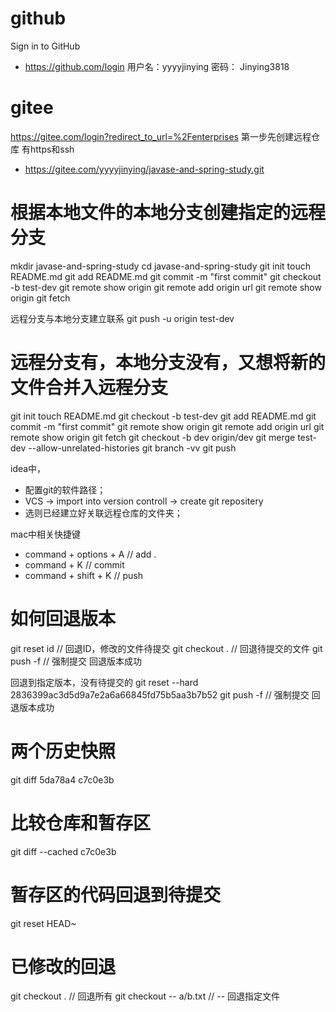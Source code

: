 # github
Sign in to GitHub
- https://github.com/login
用户名：yyyyjinying
密码： Jinying3818

# gitee
https://gitee.com/login?redirect_to_url=%2Fenterprises
第一步先创建远程仓库
有https和ssh
- https://gitee.com/yyyyjinying/javase-and-spring-study.git

# 根据本地文件的本地分支创建指定的远程分支
mkdir javase-and-spring-study
cd javase-and-spring-study
git init 
touch README.md
git add README.md
git commit -m "first commit"
git checkout -b test-dev
git remote show origin
git remote add origin url
git remote show origin
git fetch

远程分支与本地分支建立联系
git push -u origin test-dev

# 远程分支有，本地分支没有，又想将新的文件合并入远程分支
git init 
touch README.md
git checkout -b test-dev
git add README.md
git commit -m "first commit"
git remote show origin
git remote add origin url
git remote show origin
git fetch
git checkout -b dev origin/dev
git merge test-dev  --allow-unrelated-histories
git branch -vv
git push





idea中，
- 配置git的软件路径；
- VCS -> import into version controll -> create git repositery
- 选则已经建立好关联远程仓库的文件夹；

mac中相关快捷键
- command + options + A // add .
- command + K   // commit
- command + shift + K // push

# 如何回退版本
git reset id    // 回退ID，修改的文件待提交
git checkout .  // 回退待提交的文件
git push -f // 强制提交 回退版本成功

回退到指定版本，没有待提交的
git reset --hard 2836399ac3d5d9a7e2a6a66845fd75b5aa3b7b52
git push -f // 强制提交 回退版本成功
# 两个历史快照
git diff 5da78a4 c7c0e3b
# 比较仓库和暂存区
git diff --cached c7c0e3b
# 暂存区的代码回退到待提交
git reset HEAD~ 
# 已修改的回退
git checkout . // 回退所有
git checkout -- a/b.txt // -- 回退指定文件




